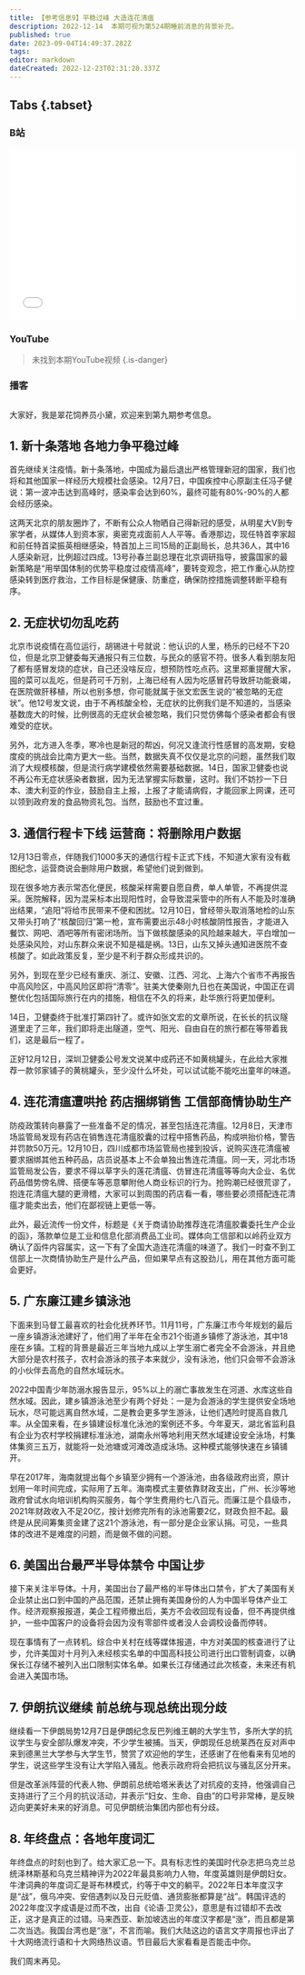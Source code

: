 ```yaml
---
title: 【参考信息9】平稳过峰 大造连花清瘟
description: 2022-12-14  本期可视为第524期睡前消息的背景补充。
published: true
date: 2023-09-04T14:49:37.282Z
tags: 
editor: markdown
dateCreated: 2022-12-23T02:31:20.337Z
---
```


## Tabs {.tabset}
### B站
<div style="position: relative; padding: 30% 45%;">
<iframe style="position: absolute; width: 100%; height: 100%; left: 0; top: 0;" src="//player.bilibili.com/player.html?&bvid=BV1eG411K7GQ&page=1&as_wide=1&high_quality=1&danmaku=1&autoplay=0" scrolling="no" border="0" frameborder="no" framespacing="0" allowfullscreen="true"></iframe>
</div>

### YouTube
> 未找到本期YouTube视频
{.is-danger}

  
### 播客
<div class="podcast-player"></div>

## 

大家好，我是翠花饲养员小黛，欢迎来到第九期参考信息。

## 1. 新十条落地 各地力争平稳过峰

首先继续关注疫情。新十条落地，中国成为最后退出严格管理新冠的国家，我们也将和其他国家一样经历大规模社会感染。12月7日，中国疾控中心原副主任冯子健说：第一波冲击达到高峰时，感染率会达到60%，最终可能有80%-90%的人都会经历感染。

这两天北京的朋友圈炸了，不断有公众人物晒自己得新冠的感受，从明星大V到专家学者，从媒体人到资本家，奥密克戎面前人人平等。香港那边，现任特首李家超和前任特首梁振英相继感染，特首加上三司15局的正副局长，总共36人，其中16人感染新冠，比例超过四成。13号孙春兰副总理在北京调研指导，披露国家的最新策略是“用举国体制的优势平稳度过疫情高峰”，要转变观念，把工作重心从防控感染转到医疗救治，工作目标是保健康、防重症，确保防控措施调整转断平稳有序。

## 2. 无症状切勿乱吃药

北京市说疫情在高位运行，胡锡进十号就说：他认识的人里，杨乐的已经不下20位，但是北京卫健委每天通报只有三位数，与民众的感官不符。很多人看到朋友阳了都有感冒发烧的症状，自己还没啥反应，想预防性吃点药。这里郑重提醒大家，囤的菜可以乱吃，但是药可千万别，上海已经有人因为吃感冒药导致肝功能衰竭，在医院做肝移植，所以也别多想，你可能就属于张文宏医生说的“被忽略的无症状”。他12号发文说，由于不再核酸全检，无症状的比例我们是不知道的，当感染基数庞大的时候，比例很高的无症状会被忽略，我们只觉仿佛每个感染者都会有很难受的症状。

另外，北方进入冬季，寒冷也是新冠的帮凶，何况又逢流行性感冒的高发期，安稳度疫的挑战会比南方更大一些。当然，数据失真不仅仅是北京的问题，虽然我们取消了大规模核酸，但是流行病学建模依然需要基础数据。14日，国家卫健委也说不再公布无症状感染者数据，因为无法掌握实际数量，这时。我们不妨抄一下日本、澳大利亚的作业，鼓励自主上报，上报了才能请病假，才能回家上网课，还可以领到政府发的食品物资礼包。当然，鼓励也不宜过重。

## 3. 通信行程卡下线 运营商：将删除用户数据

12月13日零点，伴随我们1000多天的通信行程卡正式下线，不知道大家有没有截图纪念，运营商说会删除用户数据，希望他们说到做到。

现在很多地方表示常态化便民，核酸采样需要自愿自费，单人单管，不再提供混采。医院解释，因为混采标本出现阳性时，会导致混采管中的所有人不能及时准确出结果，“追阳”将给市民带来不便和困扰。12月10日，曾经带头取消落地检的山东又带头打响了“核酸回归”第一枪，宣布需要出示48小时核酸阴性报告，才能进入餐饮、网吧、酒吧等所有密闭场所。当下做核酸感染的风险越来越大，平白增加一处感染风险，对山东群众来说不知是福是祸。13日，山东又掉头通知进医院不查核酸了。如此政策反复，至少是不利于群众形成共识的。

另外，到现在至少已经有重庆、浙江、安徽、江西、河北、上海六个省市不再报告中高风险区，中高风险区即将“清零”。驻美大使秦刚九日也在美国说，中国正在调整优化包括国际旅行在内的措施，相信在不久的将来，赴华旅行将更加便利。

14日，卫健委终于批准打第四针了。或许如张文宏的文章所说，在长长的抗议隧道里走了三年，我们即将走出隧道，空气、阳光、自由自在的旅行都在等带着我们，这是最后一程了。

正好12月12日，深圳卫健委公号发文说某中成药还不如黄桃罐头，在此给大家推荐一款邻家铺子的黄桃罐头，至少没什么坏处，可以试试能不能吃出童年的味道。

## 4. 连花清瘟遭哄抢 药店捆绑销售 工信部商情协助生产

防疫政策转向暴露了一些准备不足的情况，甚至包括连花清瘟。12月8日，天津市场监管局发现有药店在销售连花清瘟胶囊的过程中搭售药品，构成哄抬价格，警告并罚款50万元。12月10日，四川成都市场监管局也接到投诉，说购买连花清瘟被要求捆绑其他五种药品，店员说基本上不会单独出售连花清瘟。同一天，河北市场监管局发公告，要求不得以草字头的莲花清瘟、仿冒连花清瘟等等向大企业、名优药品借势傍名牌、搭便车等恶意攀附他人商业标识的行为。抢购潮已经很荒谬了，抱连花清瘟大腿的更滑稽，大家可以到周围的药店看一看，哪些要必须搭配连花清瘟才能卖出去，他们在鄙视链上更低一等。

此外，最近流传一份文件，标题是《关于商请协助推荐连花清瘟胶囊委托生产企业的函》，落款单位是工业和信息化部消费品工业司。媒体向工信部和以岭药业双方确认了函件内容属实，这一下有了全国大造连花清瘟的味道了。我们一时查不到工信部上一次商情协助生产是什么产品，但如果早点有这股劲儿，用在其他方面可能会更好。

## 5. 广东廉江建乡镇泳池

下面来到马督工最喜欢的社会化抚养环节。11月11号，广东廉江市今年规划的最后一座乡镇游泳池建好了，他们用了半年在全市21个街道乡镇修了游泳池，其中18座在乡镇。工程的背景是最近三年当地九成以上学生溺亡者完全不会游泳，并且绝大部分是农村孩子，农村会游泳的孩子本来就少，没有泳池，他们只会带不会游泳的小伙伴去高危的自然水域玩水。

2022中国青少年防溺水报告显示，95%以上的溺亡事故发生在河道、水库这些自然水域。因此，建乡镇游泳池至少有两个好处：一是为会游泳的学生提供安全场地玩水，尽可能远离自然水域，二是教会更多学生游泳，让他们遇险时提高自救几率。从全国来看，在乡镇建设标准化泳池的案例还不多。今年夏天，湖北省监利县有企业为农村学校捐建标准泳池，湖南永州等地利用天然水域建设安全泳场，村集体集资三五万，就能将一处池塘或河滩改造成泳场。这种模式能够快速在乡镇铺开。

早在2017年，海南就提出每个乡镇至少拥有一个游泳池，由各级政府出资，原计划用一年时间完成，实际用了五年。海南模式主要依靠财政支出，广州、长沙等地政府曾试水向培训机构购买服务，每个学生费用约七八百元。而廉江是个县级市，2021年财政收入不足20亿，按计划修完所有的泳池需要2亿，财政负担不起。最终是从民间筹集资金建了这21个游泳池，有一部分是企业家认捐。可见，一些具体的改进不是难度的问题，而是做不做的问题。

## 6. 美国出台最严半导体禁令 中国让步

接下来关注半导体。十月，美国出台了最严格的半导体出口禁令，扩大了美国有关企业禁止出口到中国的产品范围，还禁止拥有美国身份的人为中国半导体产业工作。经济观察报报道，美企工程师撤出后，美方不会收回现有设备，但不再提供维护，一些中国客户的设备将会因为没有零部件或者没人会调校设备而停转。

现在事情有了一点转机。综合中关村在线等媒体报道，中方对美国的核查进行了让步，允许美国对十月列入未经核实名单的中国高科技公司进行出口管制调查，以确保长江存储不被列入出口限制实体名单。如果长江存储通过此次核查，未来还有机会进入美国市场。

## 7. 伊朗抗议继续 前总统与现总统出现分歧

继续看一下伊朗局势12月7日是伊朗纪念反巴列维王朝的大学生节，多所大学的抗议学生与安全部队爆发冲突，不少学生被捕。当天，伊朗现任总统莱西在反对声中来到德黑兰大学参与大学生节，赞赏了欢迎他的学生，还感谢了在他看来有见地的学生，说这些学生没有让大学陷入骚乱。他表示政府将会把抗议与骚乱区分开来。

但是改革派阵营的代表人物、伊朗前总统哈塔米表达了对抗疫的支持，他强调自己支持进行了三个月的抗议活动，并表示“妇女、生命、自由”的口号非常棒，是反映迈向更美好未来的好消息。可见伊朗统治集团内部也有分歧。

## 8. 年终盘点：各地年度词汇

年终盘点的时刻也到了。给大家汇总一下。具有标志性的美国时代杂志把乌克兰总统泽林斯基和乌克兰精神评为2022年最具影响力人物，年度英雄则是伊朗妇女。牛津词典的年度词汇是哥布林模式，约等于中文的躺平。2022年日本年度汉字是“战”，俄乌冲突、安倍遇刺以及日元贬值、通货膨胀都算是“战”。韩国评选的2022年度汉字成语是过而不改，出自《论语·卫灵公》，意思是有过错却不去改正，这才是真正的过错。马来西亚、新加坡选出的年度汉字都是“涨”，而且都是第二次当选。我国台湾也是“涨”，不言而喻。我们大陆这边的语言文字周报也评出了十大网络流行语和十大网络热议语。节目最后大家看看是否能击中你。

我们周末再见。

